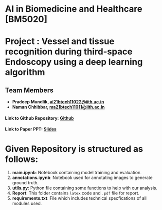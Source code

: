 # AI in Biomedicine and Healthcare [BM5020]
# Project : Vessel and tissue recognition during third-space Endoscopy using a deep learning algorithm
## Team Members
- **Pradeep Mundlik, ai21btech11022@iith.ac.in**
- **Naman Chhibbar, ma21btech11011@iith.ac.in**

#### Link to Github Repository: [Github](https://github.com/NamanChhibbar/BM5020-Project)
#### Link to Paper PPT: [Slides](https://docs.google.com/presentation/d/1uuP4rpO48ZUkxz7x2UBRvn2n522-tvPUc-YlY8JwQa8/edit?usp=sharing)

# Given Repository is structured as follows:
1. **main.ipynb**: Notebook containing model training and evaluation.
2. **annotations.ipynb**: Notebook used for annotating images to generate ground truth.
3. **utils.py**: Python file containing some functions to help with our analysis.
4. **Report**: This folder contains `latex` code and `.pdf` file for report. 
5. **requirements.txt**: File which includes technical specfications of all modules used.